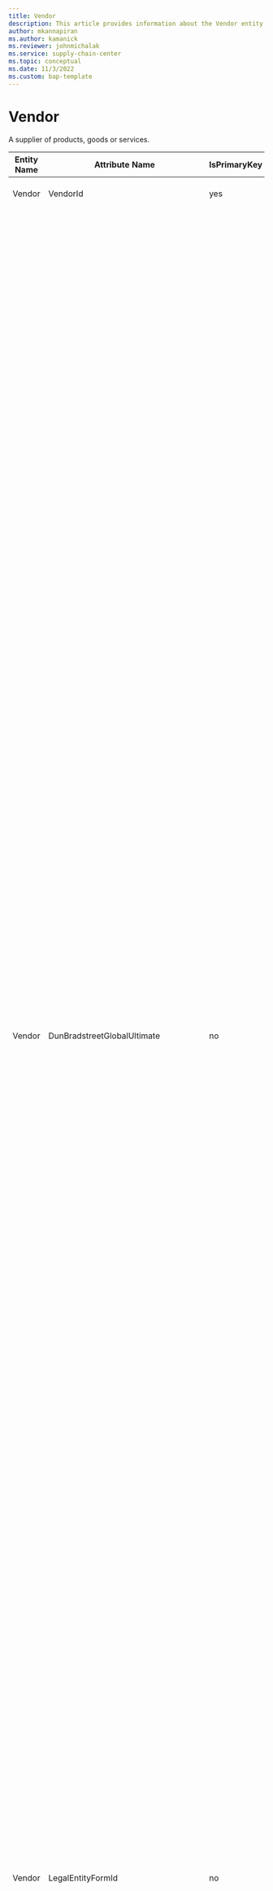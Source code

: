```yaml
---
title: Vendor
description: This article provides information about the Vendor entity.
author: mkannapiran
ms.author: kamanick
ms.reviewer: johnmichalak
ms.service: supply-chain-center
ms.topic: conceptual
ms.date: 11/3/2022
ms.custom: bap-template
---
```


# Vendor

A supplier of products, goods or services.

| **Entity Name** | **Attribute Name** | **IsPrimaryKey** | **Data Type** | **Data Length** | **Description** |
| --- | --- | --- | --- | --- | --- |
| Vendor | VendorId | yes | string | 36 | The unique identifier of a Vendor. |
| Vendor | DunBradstreetGlobalUltimate | no | boolean | 13 | There are eight (8) types of business relationships defined in D&B WorldBase:</br></br>Single Location Subsidiary</br></br>A single location subsidiary has reporting responsibilities to its parent; however, it does not have branches or subsidiaries reporting to it. Do not confuse this with a stand-alone business which is titled "single location" and is not part of a corporate family.</br></br>Headquarters: A headquarters is a business establishment that has branches or divisions reporting to it, and is financially responsible for those branches or divisions. If the headquarters is more that 50% owned by another corporation, it also will be a subsidiary. If it owns more that 50% of another corporation, then it is also a parent.</br></br>Branch: A branch is a secondary location of its headquarters. It has no legal responsibility for its debts, even though bills may be paid from the branch location. It will have the same legal business name as its headquarters, although branches frequently operate under a different trade style than the headquarters establishment. A branch may be located at the same address as the headquarters if it has a unique trade style. In such cases, the branch may appear to be a duplicate with a different D-U-N-S number than the headquarters record, which may confuse customers if they don't purchase the trade style field.</br></br>Division: A division, like a branch, is a secondary location of a business. However, a division carries out specific business operations related to the headquarters under a divisional name. Divisions look similar to branches in D&B WorldBase and carry a branch code.</br></br> Subsidiary: A subsidiary is a corporation that is more than 50% owned by another corporation and will have a different legal business name from its parent company. A subsidiary may have branches and/or subsidiaries of its own. If it does, then its D-U-N-S Number appears in the headquarter/parent D-U-N-S Number field of its children.</br></br>Parent: A parent is a corporation that owns more than 50 percent of another corporation. The parent company also may be a subsidiary of another corporation. If the parent also has branches, then it is also a headquarters.</br></br>Domestic Ultimate: The Domestic Ultimate is a subsidiary within the global family tree which is the highest ranking member within a specific country.</br></br>Global Ultimate: The Global Ultimate is the top most responsible entity within the global family tree. The Global Ultimate may have branches and/or subsidiaries reporting directly or indirectly to it. |
| Vendor | LegalEntityFormId | no | string | 36 | The unique identifier of the Legal Entity Form. |
| Vendor | DunBradstreetParent | no | boolean | 10 | There are eight (8) types of business relationships defined in D&B WorldBase:</br></br> Single Location Subsidiary: A single location subsidiary has reporting responsibilities to its parent; however, it does not have branches or subsidiaries reporting to it. Do not confuse this with a stand-alone business which is titled "single location" and is not part of a corporate family.</br></br>Headquarters: A headquarters is a business establishment that has branches or divisions reporting to it, and is financially responsible for those branches or divisions. If the headquarters is more that 50% owned by another corporation, it also will be a subsidiary. If it owns more that 50% of another corporation, then it is also a parent.</br></br>Branch: A branch is a secondary location of its headquarters. It has no legal responsibility for its debts, even though bills may be paid from the branch location. It will have the same legal business name as its headquarters, although branches frequently operate under a different trade style than the headquarters establishment. A branch may be located at the same address as the headquarters if it has a unique trade style. In such cases, the branch may appear to be a duplicate with a different D-U-N-S number than the headquarters record, which may confuse customers if they don't purchase the trade style field.</br></br>Division: A division, like a branch, is a secondary location of a business. However, a division carries out specific business operations related to the headquarters under a divisional name. Divisions look similar to branches in D&B WorldBase and carry a branch code.</br></br>Subsidiary: A subsidiary is a corporation that is more than 50% owned by another corporation and will have a different legal business name from its parent company. A subsidiary may have branches and/or subsidiaries of its own. If it does, then its D-U-N-S Number appears in the headquarter/parent D-U-N-S Number field of its children.</br></br>Parent: A parent is a corporation that owns more than 50 percent of another corporation. The parent company also may be a subsidiary of another corporation. If the parent also has branches, then it is also a headquarters.</br></br>Domestic Ultimate: The Domestic Ultimate is a subsidiary within the global family tree which is the highest ranking member within a specific country.</br></br>Global Ultimate: The Global Ultimate is the top most responsible entity within the global family tree. The Global Ultimate may have branches and/or subsidiaries reporting directly or indirectly to it. |
| Vendor | DunBradstreetUltimate | no | boolean | 10 | There are eight (8) types of business relationships defined in D&B WorldBase:</br></br>Single Location Subsidiary: A single location subsidiary has reporting responsibilities to its parent; however, it does not have branches or subsidiaries reporting to it. Do not confuse this with a stand-alone business which is titled "single location" and is not part of a corporate family.</br></br>Headquarters: A headquarters is a business establishment that has branches or divisions reporting to it, and is financially responsible for those branches or divisions. If the headquarters is more that 50% owned by another corporation, it also will be a subsidiary. If it owns more that 50% of another corporation, then it is also a parent.</br></br>Branch: A branch is a secondary location of its headquarters. It has no legal responsibility for its debts, even though bills may be paid from the branch location. It will have the same legal business name as its headquarters, although branches frequently operate under a different trade style than the headquarters establishment. A branch may be located at the same address as the headquarters if it has a unique trade style. In such cases, the branch may appear to be a duplicate with a different D-U-N-S number than the headquarters record, which may confuse customers if they don't purchase the trade style field.</br></br>Division: A division, like a branch, is a secondary location of a business. However, a division carries out specific business operations related to the headquarters under a divisional name. Divisions look similar to branches in D&B WorldBase and carry a branch code.</br></br>Subsidiary: A subsidiary is a corporation that is more than 50% owned by another corporation and will have a different legal business name from its parent company. A subsidiary may have branches and/or subsidiaries of its own. If it does, then its D-U-N-S Number appears in the headquarter/parent D-U-N-S Number field of its children.</br></br>Parent: A parent is a corporation that owns more than 50 percent of another corporation. The parent company also may be a subsidiary of another corporation. If the parent also has branches, then it is also a headquarters.</br></br>Domestic Ultimate: The Domestic Ultimate is a subsidiary within the global family tree which is the highest ranking member within a specific country.</br></br>Global Ultimate: The Global Ultimate is the top most responsible entity within the global family tree. The Global Ultimate may have branches and/or subsidiaries reporting directly or indirectly to it. |
| Vendor | ResponsibilityCenterId | no | string | 36 | The unique identifier of a Responsibility Center. |
| Vendor | IsoCurrencyCode | no | string | 3 | The ISO 4217 currency code. |
| Vendor | PartyId | no | string | 36 | The unique identifier of a Party. |
| Vendor | LedgerId | no | integer | 9 | The unique identifier of a Ledger. |
| Vendor | SicIndustryCode | no | decimal | 9 | The unique identifier of the SIC Industry. |
| Vendor | VendorDateOfEstablishment | no | date | 14 | The date that the Vendor was established. |
| Vendor | DunsNumber | no | decimal | 12 | The DUNS number is a nine-digit number issued by Dun & Bradstreet and assigned to each business location in the D&B database having a unique, separate, and distinct operation to businesses for the purpose of identifying them. The number as issued is random and the digits apparently have no significance as to their issuance. |
| Vendor | VendorName | no | string | 128 | The business name of the Vendor. |
| Vendor | VendorTypeId | no | string | 36 | The unique identifier of a Vendor Type. |
| Vendor | DunBradstreetSingleLocationSubsidiary | no | boolean | 12 | There are eight (8) types of business relationships defined in D&B</br></br>WorldBase:</br></br>Single Location Subsidiary: A single location subsidiary has reporting responsibilities to its parent; however, it does not have branches or subsidiaries reporting to it. Do not confuse this with a stand-alone business which is titled "single location" and is not part of a corporate family.</br></br>Headquarters: A headquarters is a business establishment that has branches or divisions reporting to it, and is financially responsible for those branches or divisions. If the headquarters is more that 50% owned by another corporation, it also will be a subsidiary. If it owns more that 50% of another corporation, then it is also a parent.</br></br>Branch: A branch is a secondary location of its headquarters. It has no legal responsibility for its debts, even though bills may be paid from the branch location. It will have the same legal business name as its headquarters, although branches frequently operate under a different trade style than the headquarters establishment. A branch may be located at the same address as the headquarters if it has a unique trade style. In such cases, the branch may appear to be a duplicate with a different D-U-N-S number than the headquarters record, which may confuse customers if they don't purchase the trade style field.</br></br>Division: A division, like a branch, is a secondary location of a business. However, a division carries out specific business operations related to the headquarters under a divisional name. Divisions look similar to branches in D&B WorldBase and carry a branch code.</br></br>Subsidiary: A subsidiary is a corporation that is more than 50% owned by another corporation and will have a different legal business name from its parent company. A subsidiary may have branches and/or subsidiaries of its own. If it does, then its D-U-N-S Number appears in the headquarter/parent D-U-N-S Number field of its children.</br></br>Parent: A parent is a corporation that owns more than 50 percent of another corporation. The parent company also may be a subsidiary of another corporation. If the parent also has branches, then it is also a headquarters.</br></br>Domestic Ultimate: The Domestic Ultimate is a subsidiary within the global family tree which is the highest ranking member within a specific country.</br></br>Global Ultimate: The Global Ultimate is the top most responsible entity within the global family tree. The Global Ultimate may have branches and/or subsidiaries reporting directly or indirectly to it. |
| Vendor | DunBradstreetDivision | no | boolean | 12 | There are eight (8) types of business relationships defined in D&B WorldBase:</br></br>Single Location Subsidiary: A single location subsidiary has reporting responsibilities to its parent; however, it does not have branches or subsidiaries reporting to it. Do not confuse this with a stand-alone business which is titled "single location" and is not part of a corporate family.</br></br>Headquarters: A headquarters is a business establishment that has branches or divisions reporting to it, and is financially responsible for those branches or divisions. If the headquarters is more that 50% owned by another corporation, it also will be a subsidiary. If it owns more that 50% of another corporation, then it is also a parent.</br></br>Branch: A branch is a secondary location of its headquarters. It has no legal responsibility for its debts, even though bills may be paid from the branch location. It will have the same legal business name as its headquarters, although branches frequently operate under a different trade style than the headquarters establishment. A branch may be located at the same address as the headquarters if it has a unique trade style. In such cases, the branch may appear to be a duplicate with a different D-U-N-S number than the headquarters record, which may confuse customers if they don't purchase the trade style field.</br></br>Division: A division, like a branch, is a secondary location of a business. However, a division carries out specific business operations related to the headquarters under a divisional name. Divisions look similar to branches in D&B WorldBase and carry a branch code.</br></br>Subsidiary: A subsidiary is a corporation that is more than 50% owned by another corporation and will have a different legal business name from its parent company. A subsidiary may have branches and/or subsidiaries of its own. If it does, then its D-U-N-S Number appears in the headquarter/parent D-U-N-S Number field of its children.</br></br>Parent: A parent is a corporation that owns more than 50 percent of another corporation. The parent company also may be a subsidiary of another corporation. If the parent also has branches, then it is also a headquarters.</br></br>Domestic Ultimate: The Domestic Ultimate is a subsidiary within the global family tree which is the highest ranking member within a specific country.</br></br>Global Ultimate: The Global Ultimate is the top most responsible entity within the global family tree. The Global Ultimate may have branches and/or subsidiaries reporting directly or indirectly to it. |
| Vendor | DunBradstreetSubsidiary | no | boolean | 9 | There are eight (8) types of business relationships defined in D&B WorldBase:</br></br>Single Location Subsidiary: A single location subsidiary has reporting responsibilities to its parent; however, it does not have branches or subsidiaries reporting to it. Do not confuse this with a stand-alone business which is titled "single location" and is not part of a corporate family.</br></br>Headquarters: A headquarters is a business establishment that has branches or divisions reporting to it, and is financially responsible for those branches or divisions. If the headquarters is more that 50% owned by another corporation, it also will be a subsidiary. If it owns more that 50% of another corporation, then it is also a parent.</br></br>Branch: A branch is a secondary location of its headquarters. It has no legal responsibility for its debts, even though bills may be paid from the branch location. It will have the same legal business name as its headquarters, although branches frequently operate under a different trade style than the headquarters establishment. A branch may be located at the same address as the headquarters if it has a unique trade style. In such cases, the branch may appear to be a duplicate with a different D-U-N-S number than the headquarters record, which may confuse customers if they don't purchase the trade style field.</br></br>Division: A division, like a branch, is a secondary location of a business. However, a division carries out specific business operations related to the headquarters under a divisional name. Divisions look similar to branches in D&B WorldBase and carry a branch code.</br></br>Subsidiary: A subsidiary is a corporation that is more than 50% owned by another corporation and will have a different legal business name from its parent company. A subsidiary may have branches and/or subsidiaries of its own. If it does, then its D-U-N-S Number appears in the headquarter/parent D-U-N-S Number field of its children.</br></br>Parent: A parent is a corporation that owns more than 50 percent of another corporation. The parent company also may be a subsidiary of another corporation. If the parent also has branches, then it is also a headquarters.</br></br>Domestic Ultimate: The Domestic Ultimate is a subsidiary within the global family tree which is the highest ranking member within a specific country.</br></br>Global Ultimate: The Global Ultimate is the top most responsible entity within the global family tree. The Global Ultimate may have branches and/or subsidiaries reporting directly or indirectly to it. |
| Vendor | DunBradstreetHeadquarters | no | boolean | 0 | There are eight (8) types of business relationships defined in D&B WorldBase:</br></br>Single Location Subsidiary: A single location subsidiary has reporting responsibilities to its parent; however, it does not have branches or subsidiaries reporting to it. Do not confuse this with a stand-alone business which is titled "single location" and is not part of a corporate family.</br></br>Headquarters: A headquarters is a business establishment that has branches or divisions reporting to it, and is financially responsible for those branches or divisions. If the headquarters is more that 50% owned by another corporation, it also will be a subsidiary. If it owns more that 50% of another corporation, then it is also a parent.</br></br>Branch: A branch is a secondary location of its headquarters. It has no legal responsibility for its debts, even though bills may be paid from the branch location. It will have the same legal business name as its headquarters, although branches frequently operate under a different trade style than the headquarters establishment. A branch may be located at the same address as the headquarters if it has a unique trade style. In such cases, the branch may appear to be a duplicate with a different D-U-N-S number than the headquarters record, which may confuse customers if they don't purchase the trade style field.</br></br>Division: A division, like a branch, is a secondary location of a business. However, a division carries out specific business operations related to the headquarters under a divisional name. Divisions look similar to branches in D&B WorldBase and carry a branch code.</br></br>Subsidiary: A subsidiary is a corporation that is more than 50% owned by another corporation and will have a different legal business name from its parent company. A subsidiary may have branches and/or subsidiaries of its own. If it does, then its D-U-N-S Number appears in the headquarter/parent D-U-N-S Number field of its children.</br></br>Parent: A parent is a corporation that owns more than 50 percent of another corporation. The parent company also may be a subsidiary of another corporation. If the parent also has branches, then it is also a headquarters.</br></br>Domestic Ultimate: The Domestic Ultimate is a subsidiary within the global family tree which is the highest ranking member within a specific country.</br></br>Global Ultimate: The Global Ultimate is the top most responsible entity within the global family tree. The Global Ultimate may have branches and/or subsidiaries reporting directly or indirectly to it. |
| Vendor | DunBradstreetBranch | no | boolean | 9 | There are eight (8) types of business relationships defined in D&B WorldBase:</br></br>Single Location Subsidiary: A single location subsidiary has reporting responsibilities to its parent; however, it does not have branches or subsidiaries reporting to it. Do not confuse this with a stand-alone business which is titled "single location" and is not part of a corporate family.</br></br>Headquarters: A headquarters is a business establishment that has branches or divisions reporting to it, and is financially responsible for those branches or divisions. If the headquarters is more that 50% owned by another corporation, it also will be a subsidiary. If it owns more that 50% of another corporation, then it is also a parent.</br></br>Branch: A branch is a secondary location of its headquarters. It has no legal responsibility for its debts, even though bills may be paid from the branch location. It will have the same legal business name as its headquarters, although branches frequently operate under a different trade style than the headquarters establishment. A branch may be located at the same address as the headquarters if it has a unique trade style. In such cases, the branch may appear to be a duplicate with a different D-U-N-S number than the headquarters record, which may confuse customers if they don't purchase the trade style field.</br></br>Division: A division, like a branch, is a secondary location of a business. However, a division carries out specific business operations related to the headquarters under a divisional name. Divisions look similar to branches in D&B WorldBase and carry a branch code.</br></br>Subsidiary: A subsidiary is a corporation that is more than 50% owned by another corporation and will have a different legal business name from its parent company. A subsidiary may have branches and/or subsidiaries of its own. If it does, then its D-U-N-S Number appears in the headquarter/parent D-U-N-S Number field of its children.</br></br>Parent: A parent is a corporation that owns more than 50 percent of another corporation. The parent company also may be a subsidiary of another corporation. If the parent also has branches, then it is also a headquarters.</br></br>Domestic Ultimate: The Domestic Ultimate is a subsidiary within the global family tree which is the highest ranking member within a specific country.</br></br>Global Ultimate: The Global Ultimate is the top most responsible entity within the global family tree. The Global Ultimate may have branches and/or subsidiaries reporting directly or indirectly to it. |

